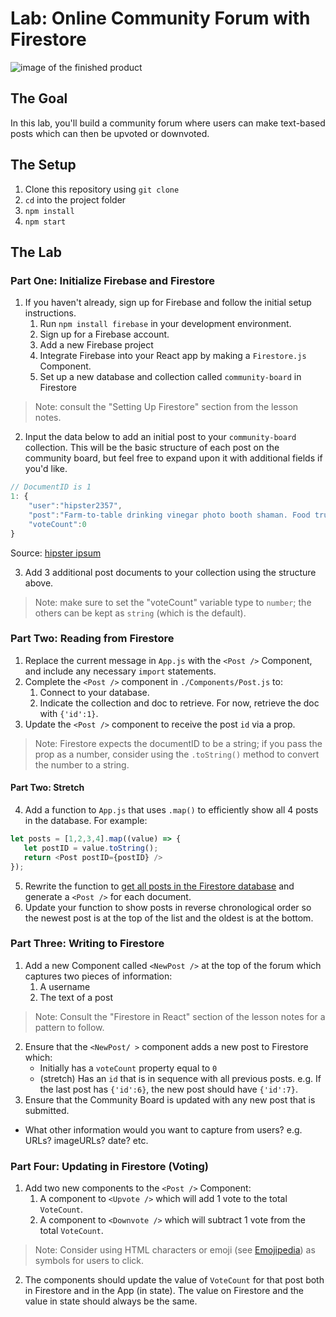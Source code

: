 # Lab: Online Community Forum with Firestore

![image of the finished product](./final-product.png)

## The Goal

In this lab, you'll build a community forum where users can make text-based posts which can then be upvoted or downvoted.

## The Setup

1. Clone this repository using `git clone`
2. `cd` into the project folder
3. `npm install`
4. `npm start`

## The Lab

### Part One: Initialize Firebase and Firestore

1. If you haven't already, sign up for Firebase and follow the initial setup instructions.
   1. Run `npm install firebase` in your development environment.
   2. Sign up for a Firebase account.
   3. Add a new Firebase project
   4. Integrate Firebase into your React app by making a `Firestore.js` Component.
   5. Set up a new database and collection called `community-board` in Firestore
> Note: consult the "Setting Up Firestore" section from the lesson notes.

2. Input the data below to add an initial post to your `community-board` collection. This will be the basic structure of each post on the community board, but feel free to expand upon it with additional fields if you'd like.

```javascript
// DocumentID is 1
1: {
    "user":"hipster2357",
    "post":"Farm-to-table drinking vinegar photo booth shaman. Food truck vexillologist skateboard flannel asymmetrical hell of portland gentrify. Blue bottle food truck affogato, aesthetic air plant succulents vice vaporware jean shorts fanny pack. +1 bushwick normcore intelligentsia edison bulb keffiyeh microdosing asymmetrical bespoke cardigan portland hell of banh mi.",
    "voteCount":0
}
```
Source: [hipster ipsum](https://hipsum.co/)

3. Add 3 additional post documents to your collection using the structure above.

> Note: make sure to set the "voteCount" variable type to `number`; the others can be kept as `string` (which is the default).

### Part Two: Reading from Firestore

1. Replace the current message in `App.js` with the `<Post />` Component, and include any necessary `import` statements.
2. Complete the `<Post />` component in `./Components/Post.js` to:
    1. Connect to your database.
    2. Indicate the collection and doc to retrieve. For now, retrieve the doc with `{'id':1}`.
3. Update the `<Post />` component to receive the post `id` via a prop.
> Note: Firestore expects the documentID to be a string; if you pass the prop as a number, consider using the `.toString()` method to convert the number to a string.

#### Part Two: Stretch

4. Add a function to `App.js` that uses `.map()` to efficiently show all 4 posts in the database. For example:

```javascript
let posts = [1,2,3,4].map((value) => {
   let postID = value.toString();
   return <Post postID={postID} />
});
```
5. Rewrite the function to [get all posts in the Firestore database](https://firebase.google.com/docs/firestore/query-data/get-data#get_all_documents_in_a_collection) and generate a `<Post />` for each document.
6. Update your function to show posts in reverse chronological order so the newest post is at the top of the list and the oldest is at the bottom.

### Part Three: Writing to Firestore

1. Add a new Component called `<NewPost />` at the top of the forum which captures two pieces of information:
   1. A username
   2. The text of a post
> Note: Consult the "Firestore in React" section of the lesson notes for a pattern to follow.
2. Ensure that the `<NewPost/ >` component adds a new post to Firestore which:
   - Initially has a `voteCount` property equal to `0`
   - (stretch) Has an `id` that is in sequence with all previous posts. e.g. If the last post has `{'id':6}`, the new post should have `{'id':7}`.
3. Ensure that the Community Board is updated with any new post that is submitted.

- What other information would you want to capture from users? e.g. URLs? imageURLs? date? etc.

### Part Four: Updating in Firestore (Voting)

1. Add two new components to the `<Post />` Component:
   1. A component to `<Upvote />` which will add 1 vote to the total `VoteCount`.
   2. A component to `<Downvote />` which will subtract 1 vote from the total `VoteCount`.
> Note: Consider using HTML characters or emoji (see [Emojipedia](https://emojipedia.org/)) as symbols for users to click.
2. The components should update the value of `VoteCount` for that post both in Firestore and in the App (in state). The value on Firestore and the value in state should always be the same.
   